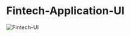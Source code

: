 # Fintech-Application-UI
![Fintech-UI](https://user-images.githubusercontent.com/74017136/227715055-a130a5ec-5096-405f-b684-70be61767ff3.png)
